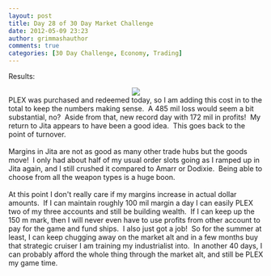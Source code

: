 ```yaml
---
layout: post
title: Day 28 of 30 Day Market Challenge
date: 2012-05-09 23:23
author: grimmashauthor
comments: true
categories: [30 Day Challenge, Economy, Trading]
---
```

Results:<br /><div style="clear: both; text-align: center;"><a href="http://grimmash.com/wp-content/uploads/2012/05/Day-281.png" style="margin-left: 1em; margin-right: 1em;"><img border="0" src="http://grimmash.com/wp-content/uploads/2012/05/Day-281.png" /></a></div>PLEX was purchased and redeemed today, so I am adding this cost in to the total to keep the numbers making sense. &nbsp;A 485 mil loss would seem a bit substantial, no? &nbsp;Aside from that, new record day with 172 mil in profits! &nbsp;My return to Jita appears to have been a good idea. &nbsp;This goes back to the point of turnover. <br /><br />Margins in Jita are not as good as many other trade hubs but the goods move! &nbsp;I only had about half of my usual order slots going as I ramped up in Jita again, and I still crushed it compared to Amarr or Dodixie. &nbsp;Being able to choose from all the weapon types is a huge boon.<br /><br />At this point I don't really care if my margins increase in actual dollar amounts. &nbsp;If I can maintain roughly 100 mil margin a day I can easily PLEX two of my three accounts and still be building wealth. &nbsp;If I can keep up the 150 m mark, then I will never even have to use profits from other account to pay for the game and fund ships. &nbsp;I also just got a job! &nbsp;So for the summer at least, I can keep chugging away on the market alt and in a few months buy that strategic cruiser I am training my industrialist into. &nbsp;In another 40 days, I can probably afford the whole thing through the market alt, and still be PLEX my game time.
